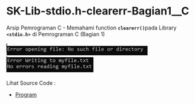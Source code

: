 # SK-Lib-stdio.h-clearerr-Bagian1__C
Arsip Pemrograman C - Memahami function <code><b>clearerr()</b></code>pada Library <code><b>&lt;stdio.h></b></code> di Pemrograman C (Bagian 1)<br><br>
<img src="https://github.com/RizkyKhapidsyah/SK-Lib-stdio.h-clearerr-Bagian1__C/blob/master/SK-Lib-stdio.h-clearerr-Bagian1__C/x64/result/001.PNG">
<img src="https://github.com/RizkyKhapidsyah/SK-Lib-stdio.h-clearerr-Bagian1__C/blob/master/SK-Lib-stdio.h-clearerr-Bagian1__C/x64/result/002.PNG"><br><br>
Lihat Source Code : <br>
- <a href="https://github.com/RizkyKhapidsyah/SK-Lib-stdio.h-clearerr-Bagian1__C/blob/master/SK-Lib-stdio.h-clearerr-Bagian1__C/Source.c">Program</a>
